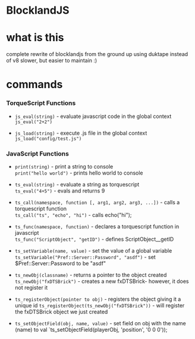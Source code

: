# BlocklandJS

# what is this
complete rewrite of blocklandjs from the ground up using duktape instead of v8
slower, but easier to maintain :)

# commands
### TorqueScript Functions
* `js_eval(string)` - evaluate javascript code in the global context<br>
`js_eval("2+2")`

* `js_load(string)` - execute .js file in the global context<br>
`js_load("config/test.js")`

### JavaScript Functions
* `print(string)` - print a string to console<br>
`print("hello world")` - prints hello world to console

* `ts_eval(string)` - evaluate a string as torquescript<br>
`ts_eval("4+5")` - evals and returns 9

* `ts_call(namespace, function [, arg1, arg2, arg3, ...])` - calls a torquescript function<br>
`ts_call("ts", "echo", "hi")` - calls echo("hi");

* `ts_func(namespace, function)` - declares a torquescript function in javascript<br>
`ts_func("ScriptObject", "getID")` - defines ScriptObject__getID

* `ts_setVariable(name, value)` - set the value of a global variable
`ts_setVariable("Pref::Server::Password", "asdf")` - set $Pref::Server::Password to be "asdf"

* `ts_newObj(classname)` - returns a pointer to the object created
`ts_newObj("fxDTSBrick")` - creates a new fxDTSBrick- however, it does not register it

* `ts_registerObject(pointer to obj)` - registers the object giving it a unique id
`ts_registerObject(ts_newObj("fxDTSBrick"))` - will register the fxDTSBrick object we just created

* `ts_setObjectField(obj, name, value)` - set field on obj with the name (name) to val
`ts_setObjectField(playerObj, 'position', '0 0 0'));

